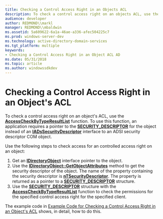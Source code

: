 ```yaml
---
title: Checking a Control Access Right in an Objects ACL
description: To check a control access right on an objects ACL, use the AccessCheckByTypeResultList function.
audience: developer
author: REDMOND\\markl
manager: REDMOND\\mbaldwin
ms.assetid: 5a609622-6a1a-46ae-a336-afec504225c7
ms.prod: windows-server-dev
ms.technology: active-directory-domain-services
ms.tgt_platform: multiple
keywords:
- Checking a Control Access Right in an Object ACL AD
ms.date: 05/31/2018
ms.topic: article
ms.author: windowssdkdev
---
```


# Checking a Control Access Right in an Object's ACL

To check a control access right on an object's ACL, use the [**AccessCheckByTypeResultList**](https://msdn.microsoft.com/library/windows/desktop/aa374836) function. To use this function, an application requires a pointer to the [**SECURITY\_DESCRIPTOR**](https://msdn.microsoft.com/library/windows/desktop/aa379561) for the object instead of an [**IADsSecurityDescriptor**](https://msdn.microsoft.com/library/aa706128) interface to an ADSI security descriptor COM object.

Use the following steps to check access for an controlled access right on an object:

1.  Get an [**IDirectoryObject**](https://msdn.microsoft.com/library/aa746355) interface pointer to the object.
2.  Use the [**IDirectoryObject::GetObjectAttributes**](https://msdn.microsoft.com/library/aa746358) method to get the security descriptor of the object. The name of the property containing the security descriptor is [**nTSecurityDescriptor**](https://msdn.microsoft.com/library/ms679006). The property is returned as a pointer to a [**SECURITY\_DESCRIPTOR**](https://msdn.microsoft.com/library/windows/desktop/aa379561) structure.
3.  Use the [**SECURITY\_DESCRIPTOR**](https://msdn.microsoft.com/library/windows/desktop/aa379561) structure with the [**AccessCheckByTypeResultList**](https://msdn.microsoft.com/library/windows/desktop/aa374836) function to check the permissions for the specified control access right for the specified client.

The example code in [Example Code for Checking a Control Access Right in an Object's ACL](example-code-for-checking-a-control-access-right-in-an-objectampaposs-acl.md) shows, in detail, how to do this.

 

 




